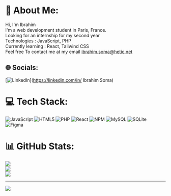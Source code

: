 # 💫 About Me:
Hi, I'm Ibrahim<br>I'm a web development student in Paris, France.<br>Looking for an internship for my second year<br>Technologies : JavaScript, PHP<br>Currently learning : React, Tailwind CSS<br>Feel free To contact me at my email ibrahim.soma@hetic.net<br>


## 🌐 Socials:
[![LinkedIn](https://img.shields.io/badge/LinkedIn-%230077B5.svg?logo=linkedin&logoColor=white)](https://linkedin.com/in/ Ibrahim Soma) 

# 💻 Tech Stack:
![JavaScript](https://img.shields.io/badge/javascript-%23323330.svg?style=for-the-badge&logo=javascript&logoColor=%23F7DF1E) ![HTML5](https://img.shields.io/badge/html5-%23E34F26.svg?style=for-the-badge&logo=html5&logoColor=white) ![PHP](https://img.shields.io/badge/php-%23777BB4.svg?style=for-the-badge&logo=php&logoColor=white) ![React](https://img.shields.io/badge/react-%2320232a.svg?style=for-the-badge&logo=react&logoColor=%2361DAFB) ![NPM](https://img.shields.io/badge/NPM-%23CB3837.svg?style=for-the-badge&logo=npm&logoColor=white) ![MySQL](https://img.shields.io/badge/mysql-%2300000f.svg?style=for-the-badge&logo=mysql&logoColor=white) ![SQLite](https://img.shields.io/badge/sqlite-%2307405e.svg?style=for-the-badge&logo=sqlite&logoColor=white) ![Figma](https://img.shields.io/badge/figma-%23F24E1E.svg?style=for-the-badge&logo=figma&logoColor=white)
# 📊 GitHub Stats:
![](https://github-readme-stats.vercel.app/api?username=ibra-cod&theme=shades-of-purple&hide_border=true&include_all_commits=false&count_private=false)<br/>
![](https://github-readme-streak-stats.herokuapp.com/?user=ibra-cod&theme=shades-of-purple&hide_border=true)<br/>
![](https://github-readme-stats.vercel.app/api/top-langs/?username=ibra-cod&theme=shades-of-purple&hide_border=true&include_all_commits=false&count_private=false&layout=compact)

---
[![](https://visitcount.itsvg.in/api?id=ibra-cod&icon=0&color=10)](https://visitcount.itsvg.in)

<!-- Proudly created with GPRM ( https://gprm.itsvg.in ) -->
